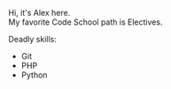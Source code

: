 Hi, it's Alex here.  
My favorite Code School path is Electives.

Deadly skills:
* Git
* PHP
* Python
